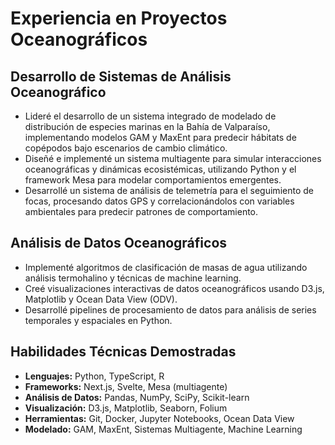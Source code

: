 # Experiencia en Proyectos Oceanográficos

## Desarrollo de Sistemas de Análisis Oceanográfico
- Lideré el desarrollo de un sistema integrado de modelado de distribución de especies marinas en la Bahía de Valparaíso, implementando modelos GAM y MaxEnt para predecir hábitats de copépodos bajo escenarios de cambio climático.
- Diseñé e implementé un sistema multiagente para simular interacciones oceanográficas y dinámicas ecosistémicas, utilizando Python y el framework Mesa para modelar comportamientos emergentes.
- Desarrollé un sistema de análisis de telemetría para el seguimiento de focas, procesando datos GPS y correlacionándolos con variables ambientales para predecir patrones de comportamiento.

## Análisis de Datos Oceanográficos
- Implementé algoritmos de clasificación de masas de agua utilizando análisis termohalino y técnicas de machine learning.
- Creé visualizaciones interactivas de datos oceanográficos usando D3.js, Matplotlib y Ocean Data View (ODV).
- Desarrollé pipelines de procesamiento de datos para análisis de series temporales y espaciales en Python.

## Habilidades Técnicas Demostradas
- **Lenguajes:** Python, TypeScript, R
- **Frameworks:** Next.js, Svelte, Mesa (multiagente)
- **Análisis de Datos:** Pandas, NumPy, SciPy, Scikit-learn
- **Visualización:** D3.js, Matplotlib, Seaborn, Folium
- **Herramientas:** Git, Docker, Jupyter Notebooks, Ocean Data View
- **Modelado:** GAM, MaxEnt, Sistemas Multiagente, Machine Learning 